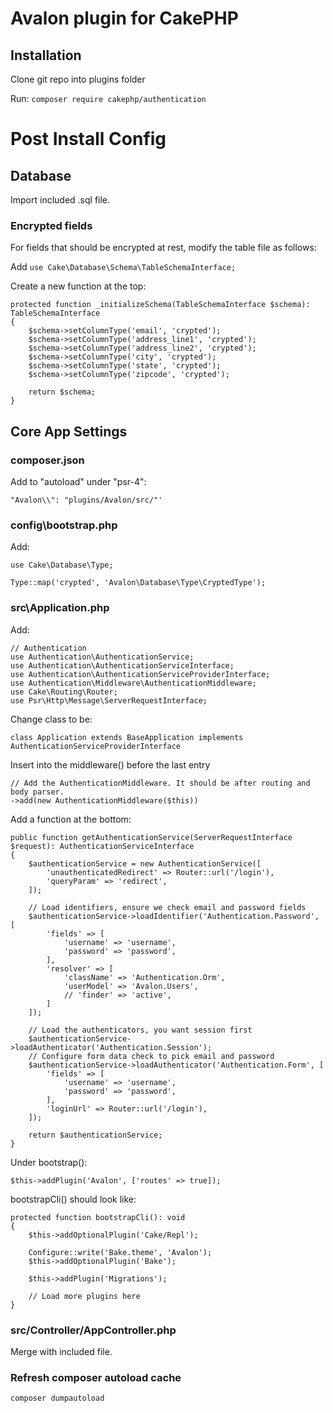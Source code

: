 # Avalon plugin for CakePHP

## Installation

Clone git repo into plugins folder

Run: `composer require cakephp/authentication`

# Post Install Config


## Database
Import included .sql file.

### Encrypted fields
For fields that should be encrypted at rest, modify the table file as follows:

Add `use Cake\Database\Schema\TableSchemaInterface;`

Create a new function at the top:

```
protected function _initializeSchema(TableSchemaInterface $schema): TableSchemaInterface
{
    $schema->setColumnType('email', 'crypted');
    $schema->setColumnType('address_line1', 'crypted');
    $schema->setColumnType('address_line2', 'crypted');
    $schema->setColumnType('city', 'crypted');
    $schema->setColumnType('state', 'crypted');
    $schema->setColumnType('zipcode', 'crypted');

    return $schema;
}
```


## Core App Settings

### composer.json
Add to "autoload" under "psr-4":

`"Avalon\\": "plugins/Avalon/src/"'`

### config\bootstrap.php
Add:

`use Cake\Database\Type;`

`Type::map('crypted', 'Avalon\Database\Type\CryptedType');`

### src\Application.php
Add:
```
// Authentication
use Authentication\AuthenticationService;
use Authentication\AuthenticationServiceInterface;
use Authentication\AuthenticationServiceProviderInterface;
use Authentication\Middleware\AuthenticationMiddleware;
use Cake\Routing\Router;
use Psr\Http\Message\ServerRequestInterface;
```

Change class to be:

`class Application extends BaseApplication implements AuthenticationServiceProviderInterface`

Insert into the middleware() before the last entry
```
// Add the AuthenticationMiddleware. It should be after routing and body parser.
->add(new AuthenticationMiddleware($this))
```

Add a function at the bottom:

```
public function getAuthenticationService(ServerRequestInterface $request): AuthenticationServiceInterface
{
    $authenticationService = new AuthenticationService([
        'unauthenticatedRedirect' => Router::url('/login'),
        'queryParam' => 'redirect',
    ]);

    // Load identifiers, ensure we check email and password fields
    $authenticationService->loadIdentifier('Authentication.Password', [
        'fields' => [
            'username' => 'username',
            'password' => 'password',
        ],
        'resolver' => [
            'className' => 'Authentication.Orm',
            'userModel' => 'Avalon.Users',
            // 'finder' => 'active',
        ]
    ]);

    // Load the authenticators, you want session first
    $authenticationService->loadAuthenticator('Authentication.Session');
    // Configure form data check to pick email and password
    $authenticationService->loadAuthenticator('Authentication.Form', [
        'fields' => [
            'username' => 'username',
            'password' => 'password',
        ],
        'loginUrl' => Router::url('/login'),
    ]);

    return $authenticationService;
}
```

Under bootstrap():

`$this->addPlugin('Avalon', ['routes' => true]);`

bootstrapCli() should look like:
```
protected function bootstrapCli(): void
{
    $this->addOptionalPlugin('Cake/Repl');
    
    Configure::write('Bake.theme', 'Avalon');
    $this->addOptionalPlugin('Bake');

    $this->addPlugin('Migrations');

    // Load more plugins here
}
```

### src/Controller/AppController.php
Merge with included file.



### Refresh composer autoload cache
`composer dumpautoload`
